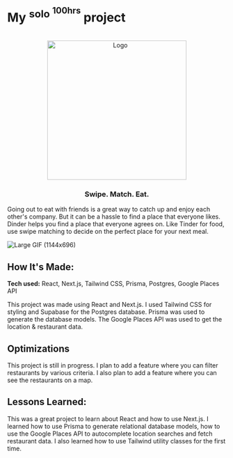 # My <sup>solo <sup>100hrs</sup></sup> project

[//]: # (![dinder-white_color]&#40;https://user-images.githubusercontent.com/10656909/192128259-0755450e-6e1d-40e8-be0b-0769908d3526.svg&#41;)

<!-- PROJECT LOGO -->
<br />
<div align="center">
  <a href="https://github.com/thinktapper/dinder">
    <img src="https://user-images.githubusercontent.com/10656909/192128259-0755450e-6e1d-40e8-be0b-0769908d3526.svg" 
alt="Logo" width="320" height="">
  </a>
<h3 align="center">Swipe. Match. Eat.</h3>
</div>

Going out to eat with friends is a great way to catch up and enjoy each other's company. But it can be a 
hassle to find a place that everyone likes. Dinder helps you find a place that everyone agrees on.
Like Tinder for food, use swipe matching to decide on the perfect place for your next meal.

[//]: # (**Link to project:** http://recruiters-love-seeing-live-demos.com/)

![Large GIF (1144x696)](https://user-images.githubusercontent.com/10656909/192123894-85d3dc5f-7ca6-4977-b076-acff51520c55.gif)


## How It's Made:

**Tech used:** React, Next.js, Tailwind CSS, Prisma, Postgres, Google Places API

This project was made using React and Next.js. I used Tailwind CSS for styling and Supabase for the Postgres database.
Prisma was used to generate the database models. The Google Places API was used to get the location & restaurant data.

## Optimizations

This project is still in progress. I plan to add a feature where you can filter restaurants by various criteria. I also plan to add a feature where you can see the restaurants on a map.

## Lessons Learned:

This was a great project to learn about React and how to use Next.js. I learned how to use Prisma to generate relational
database models, how to use the Google Places API to 
autocomplete location searches and fetch restaurant data. I also learned how to use Tailwind utility classes for
the
first time.




